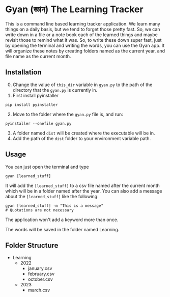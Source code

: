 # Gyan (জ্ঞান) The Learning Tracker
This is a command line based learning tracker application. We learn many things
on a daily basis, but we tend to forget those pretty fast. So, we can write down
in a file or a note book each of the learned things and maybe revisit those to
remind what it was. So, to write these down super fast, just by opening the terminal
and writing the words, you can use the Gyan app. It will organize these notes by
creating folders named as the current year, and file name as the current
month.

## Installation
0. Change the value of ```this_dir``` variable in ```gyan.py``` to the path of the directory
that the ```gyan.py``` is currently in.
1. First install pyinstaller
```
pip install pyinstaller
```
2. Move to the folder where the ```gyan.py``` file is, and run:
```
pyinstaller --onefile gyan.py
```
3. A folder named ```dist``` will be created where the executable will be in.
4. Add the path of the ```dist``` folder to your environment variable path.

## Usage
You can just open the terminal and type
```
gyan [learned_stuff]
```
It will add the ```[learned_stuff]``` to a csv file named after the current month which
will be in a folder named after the year.
You can also add a message about the ```[learned_stuff]``` like the following:
```
gyan [learned_stuff] -m "This is a message"
# Quotations are not necessary
```

The application won't add a keyword more than once.

The words will be saved in the folder named Learning.

## Folder Structure
- Learning
    - 2022
        - january.csv
        - february.csv
        - october.csv
    - 2023
        - march.csv